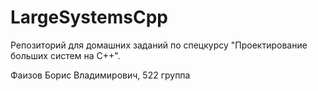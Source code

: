 # LargeSystemsCpp

Репозиторий для домашних заданий по спецкурсу "Проектирование больших систем на С++".

Фаизов Борис Владимирович, 522 группа
